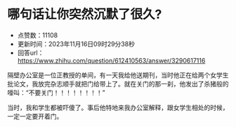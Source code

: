 # 哪句话让你突然沉默了很久?
- 点赞数：11108
- 更新时间：2023年11月16日09时29分38秒
- 回答url：https://www.zhihu.com/question/612410563/answer/3290617116
<body>
 <p data-pid="2CIZztej">隔壁办公室是一位正教授的单间，有一天我给他送期刊，当时他正在给两个女学生批论文，我放完杂志顺手就把门给带上了。就在关门的那一刹，他发出了杀猪般的嚎叫：“不要关门！！！！！！！！”</p>
 <p data-pid="ih0EERfH">当时，我和学生都被吓傻了。事后他特地来我办公室解释，跟女学生相处的时候，一定一定要开着门。</p>
 <p></p>
</body>